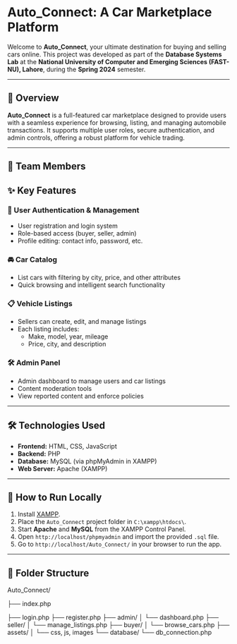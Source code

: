 # Auto_Connect: A Car Marketplace Platform

Welcome to **Auto_Connect**, your ultimate destination for buying and selling cars online. This project was developed as part of the **Database Systems Lab** at the **National University of Computer and Emerging Sciences (FAST-NU), Lahore**, during the **Spring 2024** semester.

---

## 🚗 Overview

**Auto_Connect** is a full-featured car marketplace designed to provide users with a seamless experience for browsing, listing, and managing automobile transactions. It supports multiple user roles, secure authentication, and admin controls, offering a robust platform for vehicle trading.

---

## 👥 Team Members




## ✨ Key Features

### 🔐 User Authentication & Management
- User registration and login system
- Role-based access (buyer, seller, admin)
- Profile editing: contact info, password, etc.

### 🚘 Car Catalog
- List cars with filtering by city, price, and other attributes
- Quick browsing and intelligent search functionality

### 📋 Vehicle Listings
- Sellers can create, edit, and manage listings
- Each listing includes:
  - Make, model, year, mileage
  - Price, city, and description

### 🛠 Admin Panel
- Admin dashboard to manage users and car listings
- Content moderation tools
- View reported content and enforce policies

---

## 🛠 Technologies Used

- **Frontend:** HTML, CSS, JavaScript
- **Backend:** PHP
- **Database:** MySQL (via phpMyAdmin in XAMPP)
- **Web Server:** Apache (XAMPP)

---

## 🚀 How to Run Locally

1. Install [XAMPP](https://www.apachefriends.org).
2. Place the `Auto_Connect` project folder in `C:\xampp\htdocs\`.
3. Start **Apache** and **MySQL** from the XAMPP Control Panel.
4. Open `http://localhost/phpmyadmin` and import the provided `.sql` file.
5. Go to `http://localhost/Auto_Connect/` in your browser to run the app.

---

## 📁 Folder Structure

Auto_Connect/

├── index.php

├── login.php
├── register.php
├── admin/
│ └── dashboard.php
├── seller/
│ └── manage_listings.php
├── buyer/
│ └── browse_cars.php
├── assets/
│ └── css, js, images
└── database/
└── db_connection.php

